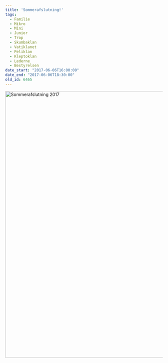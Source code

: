 ```yaml
---
title: 'Sommerafslutning!'
tags:
  - Familie
  - Mikro
  - Mini
  - Junior
  - Trop
  - Skumbaklan
  - Vatiklanet
  - Peliklan
  - Kleptoklan
  - Lederne
  - Bestyrelsen
date_start: "2017-06-06T16:00:00"
date_end: "2017-06-06T18:30:00"
old_id: 6465
---
```

<img src="http://i.imgur.com/4CQOSPW.png" title="Sommerafslutning 2017" style="max-width: 100%;" width="853" />